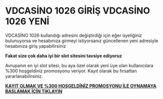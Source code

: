 # VDCASİNO 1026 GİRİŞ VDCASİNO 1026 YENİ

VDCASİNO 1026 kullandığı adresini değiştirdiği için eğer üyeliğiniz bulunuyorsa ve hesabınıza girmeyi istiyorsanız güncellenen yeni adresiyle hesabınıza giriş yapabilirsiniz

**Fakat size çok daha iyi bir slot sitesini tavsiye ediyoruz**

Avrupanın en iyi slot sitesi, bu aya özel olarak yeni üye olan kullanıcılara %300 hoşgeldiniz promosyonu veriyor. Kayıt olarak bu fırsattan yararlanabilirsiniz.

[**KAYIT OLMAK VE %300 HOŞGELDİNİZ PROMOSYONU İLE OYNAMAYA BAŞLAMAK İÇİN TIKLAYIN**](https://cutt.ly/leWAY7fi)
